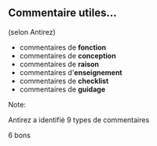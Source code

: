 ## Commentaire utiles...
(selon Antirez)

* commentaires de **fonction**
* commentaires de **conception**
* commentaires de **raison**
* commentaires d'**enseignement**
* commentaires de **checklist**
* commentaires de **guidage**


Note:

Antirez a identifié 9 types de commentaires

6 bons

